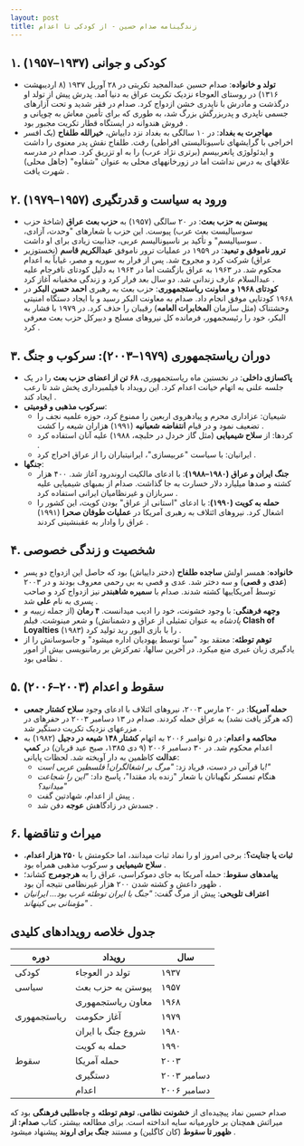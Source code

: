 ```yaml
---
layout: post
title: زندگینامه صدام حسین - از کودکی تا اعدام
---
```


## **۱. کودکی و جوانی (۱۹۳۷–۱۹۵۷)**  
- **تولد و خانواده**: صدام حسین عبدالمجید تکریتی در ۲۸ آوریل ۱۹۳۷ (۸ اردیبهشت ۱۳۱۶) در روستای العوجاء نزدیک تکریت عراق به دنیا آمد. پدرش پیش از تولد او درگذشت و مادرش با ناپدری خشن ازدواج کرد. صدام در فقر شدید و تحت آزارهای جسمی ناپدری و پدربزرگش بزرگ شد، به طوری که برای تأمین معاش به چوپانی و فروش هندوانه در ایستگاه قطار تکریت مجبور بود .  
- **مهاجرت به بغداد**: در ۱۰ سالگی به بغداد نزد داییاش، **خیرالله طلفاح** (یک افسر اخراجی با گرایشهای ناسیونالیستی افراطی) رفت. طلفاح نقش پدر معنوی را داشت و ایدئولوژی پانعربیسم (برتری نژاد عرب) را به او تزریق کرد. صدام در مدرسه علاقهای به درس نداشت اما در زورخانههای محلی به عنوان "شقاوه" (جاهل محلی) شهرت یافت .  

## **۲. ورود به سیاست و قدرتگیری (۱۹۵۷–۱۹۷۹)**  
- **پیوستن به حزب بعث**: در ۲۰ سالگی (۱۹۵۷) به **حزب بعث عراق** (شاخهٔ حزب سوسیالیست بعث عرب) پیوست. این حزب با شعارهای "وحدت، آزادی، سوسیالیسم" و تأکید بر ناسیونالیسم عربی، جذابیت زیادی برای او داشت .  
- **ترور ناموفق و تبعید**: در ۱۹۵۹ در عملیات ترور ناموفق **عبدالکریم قاسم** (نخستوزیر عراق) شرکت کرد و مجروح شد. پس از فرار به سوریه و مصر، غیاباً به اعدام محکوم شد. در ۱۹۶۳ به عراق بازگشت اما در ۱۹۶۴ به دلیل کودتای نافرجام علیه عبدالسلام عارف زندانی شد. دو سال بعد فرار کرد و زندگی مخفیانه آغاز کرد .  
- **کودتای ۱۹۶۸ و معاونت ریاستجمهوری**: حزب بعث به رهبری **احمد حسن البکر** در ۱۹۶۸ کودتایی موفق انجام داد. صدام به معاونت البکر رسید و با ایجاد دستگاه امنیتی وحشتناک (مثل سازمان **المخابرات العامه**) رقیبان را حذف کرد. در ۱۹۷۹ با فشار به البکر، خود را رئیسجمهور، فرمانده کل نیروهای مسلح و دبیرکل حزب بعث معرفی کرد .  

## **۳. دوران ریاستجمهوری (۱۹۷۹–۲۰۰۳): سرکوب و جنگ**  
- **پاکسازی داخلی**: در نخستین ماه ریاستجمهوری، **۶۸ تن از اعضای حزب بعث** را در یک جلسه علنی به اتهام خیانت اعدام کرد. این رویداد با فیلمبرداری پخش شد تا رعب ایجاد کند .  
- **سرکوب مذهبی و قومیتی**:  
  - شیعیان: عزاداری محرم و پیادهروی اربعین را ممنوع کرد، حوزه علمیه نجف را تضعیف نمود و در قیام **انتفاضه شعبانیه** (۱۹۹۱) هزاران شیعه را کشت .  
  - کردها: از **سلاح شیمیایی** (مثل گاز خردل در حلبچه، ۱۹۸۸) علیه آنان استفاده کرد .  
  - ایرانیان: با سیاست "عربیسازی"، ایرانیتباران را از عراق اخراج کرد .  
- **جنگها**:  
  - **جنگ ایران و عراق (۱۹۸۰–۱۹۸۸)**: با ادعای مالکیت اروندرود آغاز شد. ۴۰۰ هزار کشته و صدها میلیارد دلار خسارت به جا گذاشت. صدام از بمبهای شیمیایی علیه سربازان و غیرنظامیان ایرانی استفاده کرد .  
  - **حمله به کویت (۱۹۹۰)**: با ادعای "استانی از عراق" بودن کویت، این کشور را اشغال کرد. نیروهای ائتلاف به رهبری آمریکا در **عملیات طوفان صحرا** (۱۹۹۱) عراق را وادار به عقبنشینی کردند .  

## **۴. شخصیت و زندگی خصوصی**  
- **خانواده**: همسر اولش **ساجده طلفاح** (دختر داییاش) بود که حاصل این ازدواج دو پسر (**عدی** و **قصی**) و سه دختر شد. عدی و قصی به بی رحمی معروف بودند و در ۲۰۰۳ توسط آمریکاییها کشته شدند. صدام با **سمیره شاهبندر** نیز ازدواج کرد و صاحب پسری به نام **علی** شد .  
- **وجهه فرهنگی**: با وجود خشونت، خود را ادیب میدانست. **۴ رمان** (از جمله *زبیبه و پادشاه* به عنوان تمثیلی از عراق و دشمنانش) و شعر مینوشت. فیلم **Clash of Loyalties** (۱۹۸۳) را با بازی الیور رید تولید کرد .  
- **توهم توطئه**: معتقد بود "سیا توسط یهودیان اداره میشود" و جاسوسانش را از یادگیری زبان عبری منع میکرد. در آخرین سالها، تمرکزش بر رماننویسی بیش از امور نظامی بود .  

## **۵. سقوط و اعدام (۲۰۰۳–۲۰۰۶)**  
- **حمله آمریکا**: در ۲۰ مارس ۲۰۰۳، نیروهای ائتلاف با ادعای وجود **سلاح کشتار جمعی** (که هرگز یافت نشد) به عراق حمله کردند. صدام در ۱۳ دسامبر ۲۰۰۳ در حفرهای در مزرعهای نزدیک تکریت دستگیر شد .  
- **محاکمه و اعدام**: در ۵ نوامبر ۲۰۰۶ به اتهام **کشتار ۱۴۸ شیعه در دجیل** (۱۹۸۲) به اعدام محکوم شد. در ۳۰ دسامبر ۲۰۰۶ (۹ دی ۱۳۸۵، صبح عید قربان) در **کمپ عدالت** کاظمین به دار آویخته شد. لحظات پایانی:  
  - با قرآنی در دست، فریاد زد: *"مرگ بر اشغالگران! فلسطین عربی است!"*  
  - هنگام تمسکر نگهبانان با شعار "زنده باد مقتدا"، پاسخ داد: *"این را شجاعت میدانید؟"*  
  - پیش از اعدام، شهادتین گفت .  
  - جسدش در زادگاهش **عوجه** دفن شد .  

## **۶. میراث و تناقضها**  
- **ثبات یا جنایت؟**: برخی امروز او را نماد ثبات میدانند، اما حکومتش با **۲۵۰ هزار اعدام**، **سلاح شیمیایی** و سرکوب مذهبی همراه بود .  
- **پیامدهای سقوط**: حمله آمریکا به جای دموکراسی، عراق را به **هرجومرج** کشاند؛ ظهور داعش و کشته شدن ۲۰۰ هزار غیرنظامی نتیجه آن بود .  
- **اعتراف تلویحی**: پیش از مرگ گفت: *"جنگ با ایران توطئه غرب بود... ایرانیان مؤمنانی بی کینهاند"* .  

## جدول خلاصه رویدادهای کلیدی  

| **دوره**      | **رویداد**                     | **سال**        |  
|---------------|--------------------------------|---------------|  
| کودکی         | تولد در العوجاء               | ۱۹۳۷          |  
| سیاسی         | پیوستن به حزب بعث             | ۱۹۵۷          |  
|               | معاون ریاستجمهوری            | ۱۹۶۸          |  
| ریاستجمهوری  | آغاز حکومت                    | ۱۹۷۹          |  
|               | شروع جنگ با ایران             | ۱۹۸۰          |  
|               | حمله به کویت                  | ۱۹۹۰          |  
| سقوط          | حمله آمریکا                   | ۲۰۰۳          |  
|               | دستگیری                       | دسامبر ۲۰۰۳  |  
|               | اعدام                         | دسامبر ۲۰۰۶  |  

صدام حسین نماد پیچیده‌ای از **خشونت نظامی**، **توهم توطئه** و **جاه‌طلبی فرهنگی** بود که میراثش همچنان بر خاورمیانه سایه انداخته است. برای مطالعه بیشتر، کتاب **صدام: از ظهور تا سقوط** (کان کاگلین) و مستند **جنگ برای اروند** پیشنهاد میشود .
